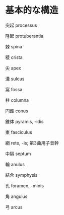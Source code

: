 基本的な構造
===

突起 processus

隆起 protuberantia

棘 spina

稜 crista

尖 apex

溝 sulcus

窩 fossa

柱 columna

円錐 conus

錐体 pyramis, -idis

束 fasciculus

網 rete, -is; 第3曲用子音幹

中隔 septum

輪 anulus

結合 symphysis

孔 foramen, -minis

角 angulus

弓 arcus